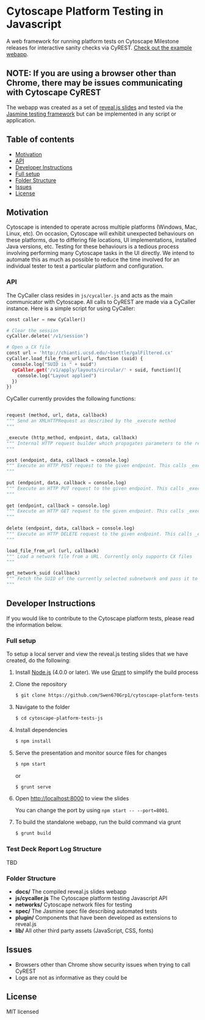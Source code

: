 # Cytoscape Platform Testing in Javascript

A web framework for running platform tests on Cytoscape Milestone releases for interactive sanity checks via CyREST. [Check out the example webapp](http://brettjsettle.github.io/cytoscape-platform-tests-js).
## NOTE: If you are using a browser other than Chrome, there may be issues communicating with Cytoscape CyREST

The webapp was created as a set of [reveal.js slides](https://github.com/hakimel/reveal.js) and tested via the [Jasmine testing framework](https://jasmine.github.io/) but can be implemented in any script or application.

## Table of contents

- [Motivation](#motivation)
- [API](#api)
- [Developer Instructions](#developer-instructions)
 - [Full setup](#full-setup)
 - [Folder Structure](#folder-structure)
- [Issues](#issues)
- [License](#license)

## Motivation

Cytoscape is intended to operate across multiple platforms (Windows, Mac, Linux, etc). On occasion, Cytoscape will exhibit unexpected behaviours on these platforms, due to differing file locations, UI implementations, installed Java versions, etc. Testing for these behaviours is a tedious process involving performing many Cytoscape tasks in the UI directly. We intend to automate this as much as possible to reduce the time involved for an individual tester to test a particular platform and configuration.

### API

The CyCaller class resides in `js/cycaller.js` and acts as the main communicator with Cytoscape. All calls to CyREST are made via a CyCaller instance. Here is a simple script for using CyCaller:

```python
const caller = new CyCaller()

# Clear the session
cyCaller.delete('/v1/session')

# Open a CX file
const url = 'http://chianti.ucsd.edu/~bsettle/galFiltered.cx'
cyCaller.load_file_from_url(url, function (suid) {
  console.log("SUID is " + suid")
  cyCaller.get('/v1/apply/layouts/circular/' + suid, function(){
    console.log("Layout applied")
  })
})
```

CyCaller currently provides the following functions:

```python

request (method, url, data, callback)
""" Send an XMLHTTPRequest as described by the _execute method
"""

_execute (http_method, endpoint, data, callback)
""" Internal HTTP request builder which propagates parameters to the request method
"""

post (endpoint, data, callback = console.log)
""" Execute an HTTP POST request to the given endpoint. This calls _execute with http_method="POST"
"""
  
put (endpoint, data, callback = console.log)
""" Execute an HTTP PUT request to the given endpoint. This calls _execute with http_method="PUT"
"""
  
get (endpoint, callback = console.log)
""" Execute an HTTP GET request to the given endpoint. This calls _execute with http_method="GET"
"""
  
delete (endpoint, data, callback = console.log)
""" Execute an HTTP DELETE request to the given endpoint. This calls _execute with http_method="DELETE"
"""

load_file_from_url (url, callback)
""" Load a network file from a URL. Currently only supports CX files
"""

get_network_suid (callback)
""" Fetch the SUID of the currently selected subnetwork and pass it to the callback
"""
```

## Developer Instructions

If you would like to contribute to the Cytoscape platform tests, please read the information below.

### Full setup

To setup a local server and view the reveal.js testing slides that we have created, do the following:

1. Install [Node.js](http://nodejs.org/) (4.0.0 or later). We use [Grunt](https://github.com/gruntjs/grunt) to simplify the build process

1. Clone the repository
   ```sh
   $ git clone https://github.com/Swen670Grp1/cytoscape-platform-tests-js.git
   ```

1. Navigate to the folder
   ```sh
   $ cd cytoscape-platform-tests-js
   ```

1. Install dependencies
   ```sh
   $ npm install
   ```

1. Serve the presentation and monitor source files for changes
   ```sh
   $ npm start
   ```
   or
   ```sh
   $ grunt serve
   ```
   
1. Open <http://localhost:8000> to view the slides

   You can change the port by using `npm start -- --port=8001`.
   
   
1. To build the standalone webapp, run the build command via grunt
   ```sh
   $ grunt build
   ```
### Test Deck Report Log Structure
TBD

### Folder Structure

- **docs/** The compiled reveal.js slides webapp
- **js/cycaller.js** The Cytoscape platform testing Javascript API
- **networks/** Cytoscape network files for testing
- **spec/** The Jasmine spec file describing automated tests
- **plugin/** Components that have been developed as extensions to reveal.js
- **lib/** All other third party assets (JavaScript, CSS, fonts)

## Issues

* Browsers other than Chrome show security issues when trying to call CyREST
* Logs are not as informative as they could be

## License

MIT licensed
